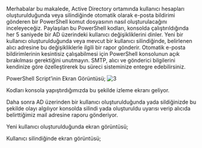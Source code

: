 Merhabalar bu makalede, Active Directory ortamında kullanıcı hesapları oluşturulduğunda veya silindiğinde otomatik olarak e-posta bildirimi gönderen bir PowerShell komut dosyasının nasıl oluşturulacağını inceleyeceğiz. Paylaşılan bu PowerShell kodları, konsolda çalıştırıldığında her 5 saniyede bir AD üzerindeki kullanıcı değişikliklerini dinler. Yeni bir kullanıcı oluşturulduğunda veya mevcut bir kullanıcı silindiğinde, belirlenen alıcı adresine bu değişikliklerle ilgili bir rapor gönderir. Otomatik e-posta bildirimlerinin kesintisiz çalışabilmesi için PowerShell konsolunun açık bırakılması gerektiğini unutmayın. SMTP, alıcı ve gönderici bilgilerini kendinize göre özelleştirerek bu süreci sisteminize entegre edebilirsiniz.

PowerShell Script’inin Ekran Görüntüsü;
![3](https://github.com/user-attachments/assets/21a44988-e38d-49c6-9a4f-5a10598fa1d1)

Kodları konsola yapıştırdığımızda bu şekilde izleme ekranı geliyor.



Daha sonra AD üzerinden bir kullanıcı oluşturulduğunda yada sildiğinizde bu şekilde olayı algılıyor konsolda silindi yada oluşturuldu uyarısı verip alıcıda belirttiğimiz mail adresine raporu gönderiyor.



 

Yeni kullanıcı oluşturulduğunda ekran görüntüsü;



Kullanıcı silindiğinde ekran görüntüsü;

